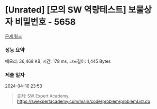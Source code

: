 # [Unrated] [모의 SW 역량테스트] 보물상자 비밀번호 - 5658 

[문제 링크](https://swexpertacademy.com/main/code/problem/problemDetail.do?contestProbId=AWXRUN9KfZ8DFAUo) 

### 성능 요약

메모리: 36,468 KB, 시간: 178 ms, 코드길이: 1,445 Bytes

### 제출 일자

2024-04-10 23:53



> 출처: SW Expert Academy, https://swexpertacademy.com/main/code/problem/problemList.do